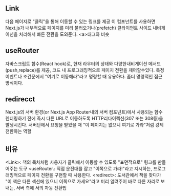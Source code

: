 ## Link
다음 페이지로 "클릭"을 통해 이동할 수 있는 링크를 제공
이 컴포넌트를 사용하면 Next.js가 내부적으로 페이지를 미리 불러오거나(prefetch)
클라이언트 사이드 내비게이션을 처리해서 빠른 전환을 도와준다. \<a>태그와 비슷
## useRouter
자바스크립트 함수(React hook)로, 현재 라우터의 상태와 다양한내비게이션 메서드(push,replace)를 제공, 코드 내 프로그래밍적으로 페이지 전환을 제어할수있다. 
특정 이벤트나 조건문에서 "여기로 이동해라"라고 명령할 때 유용하다.
좀더 명령적인 접근 방식이다.
## redirecct
Next.js의 서버 환경(or Next.js App Router내의 서버 컴포넌트)에서 사용되는 함수
렌더링하기 전에 즉시 다른 URL로 이동하도록 HTTP리다이렉션(307 또는 308등)을 발생시킨다.
서버단에서 요청을 받았을 때 "이 페이지는 없으니 여기로 가라"처럼 강제 전환하는 역할

## 비유
\<Link>: 책의 목차처럼 사용자가 클릭해서 이동할 수 있도록 "표면적으로" 링크를 만들어주는 도구
\<useRouter.: 직접 운전대를 잡고 "이쪽으로 가라!"라고 지시하는, 프로그래밍적으로 페이지 전환을 구현할 때 사용한다.
\<redirect>: 도서관에서 책을 찾다가 "이 책은 다른 섹션에 있으니 이쪽으로 가세요"라고 미리 알려주어 바로 다른 자리로 보내는, 서버 측에 서의 자동 전환법